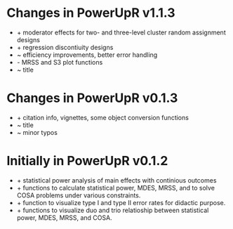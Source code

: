 # Changes in PowerUpR v1.1.3
 - \+ moderator effects for two- and three-level cluster random assignment designs
 - \+ regression discontiuity designs
 - ~ efficiency improvements, better error handling
 - \- MRSS and S3 plot functions
 - ~ title 
 
# Changes in PowerUpR v0.1.3
 - \+ citation info, vignettes, some object conversion functions 
 - ~ title 
 - ~ minor typos

# Initially in PowerUpR v0.1.2
 - \+ statistical power analysis of main effects 
 with continious outcomes 
 - \+ functions to calculate statistical power, MDES, MRSS,
 and to solve COSA problems under various constraints.
 - \+ function to visualize type I and type II
 error rates for didactic purpose. 
 - \+ functions to visualize duo and trio relatioship
 between statistical power, MDES, MRSS, and COSA. 
 
 
